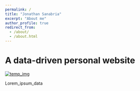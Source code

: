 ```yaml
---
permalink: /
title: "Jonathan Sanabria"
excerpt: "About me"
author_profile: true
redirect_from: 
  - /about/
  - /about.html
---
```


A data-driven personal website
======

[![temp_img](images/bio-photo-2.jpg)](http://github.com/1hada/)

Lorem_ipsum_data


